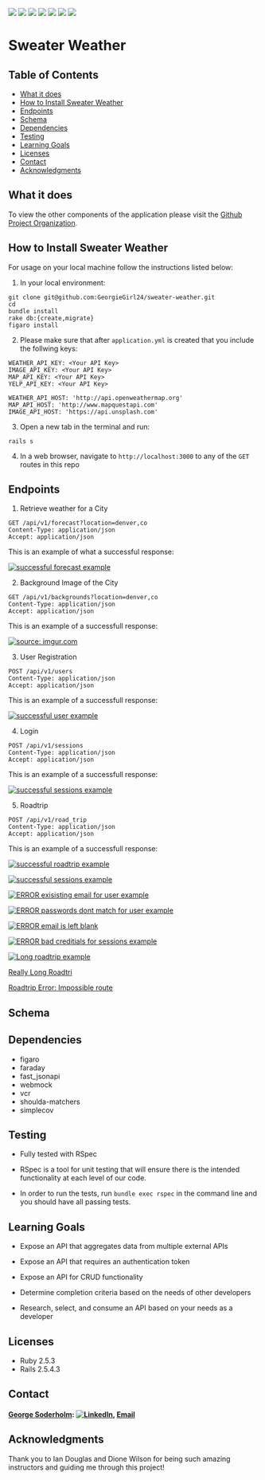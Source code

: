 <!-- Shields -->
![](https://img.shields.io/badge/Rails-5.2.4-informational?style=flat&logo=<LOGO_NAME>&logoColor=white&color=2bbc8a)
![](https://img.shields.io/badge/Ruby-2.5.3-orange)
![](https://img.shields.io/gem/v/fast_jsonapi)
![](https://img.shields.io/badge/GeorgieGirl24-Sweater--Weather-brightgreen)
![](https://github.com/GeorgieGirl24/sweater-weather/stargazers)
![](https://img.shields.io/github/issues/GeorgieGirl24/sweater-weather)
![](https://shields.io/endpoint)

# Sweater Weather

## Table of Contents
  - [What it does](#what-it-does)
  - [How to Install Sweater Weather](#how-to-install-sweater-weather)
  - [Endpoints](#endpoints)
  - [Schema](#schema)
  - [Dependencies](#dependencies)
  - [Testing](#testing)
  - [Learning Goals](#learning-goals)
  - [Licenses](#licenses)
  - [Contact](#contact)
  - [Acknowledgments](#acknowledgments)

## What it does


To view the other components of the application please visit the [Github Project Organization](https://github.com/sweater-weather).

## How to Install Sweater Weather

For usage on your local machine follow the instructions listed below:

1. In your local environment:
```
git clone git@github.com:GeorgieGirl24/sweater-weather.git
cd 
bundle install
rake db:{create,migrate}
figaro install
```
2. Please make sure that after `application.yml` is created that you include the follwing keys:

```
WEATHER_API_KEY: <Your API Key>
IMAGE_API_KEY: <Your API Key>
MAP_API_KEY: <Your API Key>
YELP_API_KEY: <Your API Key>

WEATHER_API_HOST: 'http://api.openweathermap.org'
MAP_API_HOST: 'http://www.mapquestapi.com'
IMAGE_API_HOST: 'https://api.unsplash.com'
```
3. Open a new tab in the terminal and run:

`rails s`

4. In a web browser, navigate to `http://localhost:3000` to any of the `GET` routes in this repo

## Endpoints

1. Retrieve weather for a City

```
GET /api/v1/forecast?location=denver,co
Content-Type: application/json
Accept: application/json
```

This is an example of what a successful response:

<a href="https://imgur.com/bKVZXbr"><img src="https://i.imgur.com/bKVZXbr.png" title="successful forecast example" /></a>


2. Background Image of the City

```
GET /api/v1/backgrounds?location=denver,co
Content-Type: application/json
Accept: application/json
```

This is an example of a successfull response:

<a href="https://imgur.com/4haxZs3"><img src="https://i.imgur.com/4haxZs3.png" title="source: imgur.com" /></a>

3. User Registration

```
POST /api/v1/users
Content-Type: application/json
Accept: application/json
```
This is an example of a successfull response:

<a href="https://imgur.com/pSQjiNg"><img src="https://i.imgur.com/pSQjiNg.png" title="successful user example" /></a>

4. Login

```
POST /api/v1/sessions
Content-Type: application/json
Accept: application/json
```
This is an example of a successfull response:

<a href="https://imgur.com/lyeL3Sp"><img src="https://i.imgur.com/lyeL3Sp.png" title="successful sessions example" /></a>

5. Roadtrip 

```
POST /api/v1/road_trip
Content-Type: application/json
Accept: application/json
```
This is an example of a successfull response:

<a href="https://imgur.com/btPSuKW"><img src="https://i.imgur.com/btPSuKW.png" title="successful roadtrip example" /></a>






<a href="https://imgur.com/lyeL3Sp"><img src="https://i.imgur.com/lyeL3Sp.png" title="successful sessions example" /></a>





<a href="https://imgur.com/PsWvwm9"><img src="https://i.imgur.com/PsWvwm9.png" title="ERROR exisisting email for user example " /></a>


<a href="https://imgur.com/1r8WERC"><img src="https://i.imgur.com/1r8WERC.png" title="ERROR passwords dont match for user example" /></a>


<a href="https://imgur.com/3LVCkFv"><img src="https://i.imgur.com/3LVCkFv.png" title="ERROR email is left blank" /></a>


<a href="https://imgur.com/p2THrjS"><img src="https://i.imgur.com/p2THrjS.png" title="ERROR bad creditials for sessions example" /></a>


<a href="https://imgur.com/xfLR3Rz"><img src="https://i.imgur.com/xfLR3Rz.png" title="Long roadtrip example" /></a>


[Really Long Roadtri](https://i.imgur.com/xfLR3Rz.png[/img])

[Roadtrip Error: Impossible route](https://i.imgur.com/4haxZs3.png[/img])
## Schema


## Dependencies

 * figaro
 * faraday
 * fast_jsonapi
 * webmock
 * vcr
 * shoulda-matchers
 * simplecov

## Testing

* Fully tested with RSpec

* RSpec is a tool for unit testing that will ensure there is the intended functionality at each level of our code.

* In order to run the tests, run `bundle exec rspec` in the command line and you should have all passing tests.

## Learning Goals

  * Expose an API that aggregates data from multiple external APIs
  
  * Expose an API that requires an authentication token
  
  * Expose an API for CRUD functionality
  
  * Determine completion criteria based on the needs of other developers
  
  * Research, select, and consume an API based on your needs as a developer
  
## Licenses

  * Ruby 2.5.3
  * Rails 2.5.4.3

## Contact

#### [George Soderholm](https://github.com/GeorgieGirl24): [![LinkedIn][linkedin-shield]](https://www.linkedin.com/in/george-soderholm-05776947/), [Email](mailto:georgesoderholm@gmail.com)

## Acknowledgments

Thank you to Ian Douglas and Dione Wilson for being such amazing instructors and guiding me through this project!

<!-- MARKDOWN LINKS -->
[linkedin-shield]: https://img.shields.io/badge/-LinkedIn-black.svg?style=flat-square&logo=linkedin&colorB=555
